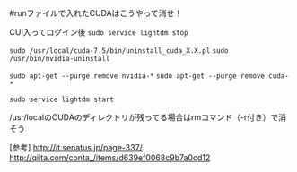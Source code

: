 #runファイルで入れたCUDAはこうやって消せ！

CUI入ってログイン後
`sudo service lightdm stop`

`sudo /usr/local/cuda-7.5/bin/uninstall_cuda_X.X.pl`
`sudo /usr/bin/nvidia-uninstall`

`sudo apt-get --purge remove nvidia-*`
`sudo apt-get --purge remove cuda-*`



`sudo service lightdm start`

/usr/localのCUDAのディレクトリが残ってる場合はrmコマンド（-r付き）で消そう

[参考]
http://it.senatus.jp/page-337/
http://qiita.com/conta_/items/d639ef0068c9b7a0cd12